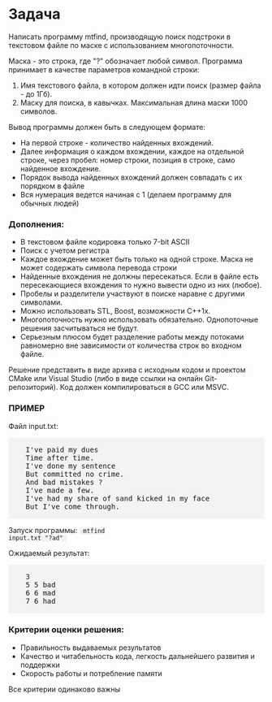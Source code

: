 Задача
======

Написать программу mtfind, производящую поиск подстроки в текстовом файле по маске
с использованием многопоточности.

Маска - это строка, где "?" обозначает любой символ.
Программа принимает в качестве параметров командной строки:

1. Имя текстового файла, в котором должен идти поиск (размер файла - до 1Гб).
2. Маску для поиска, в кавычках. Максимальная длина маски 1000 символов.

Вывод программы должен быть в следующем формате:

* На первой строке - количество найденных вхождений.
* Далее информация о каждом вхождении, каждое на отдельной строке, через
  пробел: номер строки, позиция в строке, само найденное вхождение.
* Порядок вывода найденных вхождений должен совпадать с их порядком в файле
* Вся нумерация ведется начиная с 1 (делаем программу для обычных людей)

### Дополнения:

* В текстовом файле кодировка только 7-bit ASCII
* Поиск с учетом регистра
* Каждое вхождение может быть только на одной строке. Маска не может содержать
  символа перевода строки
* Найденные вхождения не должны пересекаться. Если в файле есть
  пересекающиеся вхождения то нужно вывести одно из них (любое).
* Пробелы и разделители участвуют в поиске наравне с другими символами.
* Можно использовать STL, Boost, возможности С++1x.
* Многопоточность нужно использовать обязательно. Однопоточные решения
  засчитываться не будут.
* Серьезным плюсом будет разделение работы между потоками равномерно вне
  зависимости от количества строк во входном файле.

Решение представить в виде архива с исходным кодом и проектом CMake или Visual
Studio (либо в виде ссылки на онлайн Git-репозиторий). Код должен компилироваться в
GCC или MSVC.

### ПРИМЕР

Файл input.txt:

<pre style="background-color:#f3f3f3">

    I've paid my dues
    Time after time.
    I've done my sentence
    But committed no crime.
    And bad mistakes ?
    I've made a few.
    I've had my share of sand kicked in my face
    But I've come through.

</pre>

Запуск программы: <code style="background-color:#f3f3f3">&nbsp;mtfind input.txt "?ad"&nbsp;</code>

Ожидаемый результат:

<pre style="background-color:#f3f3f3">

    3
    5 5 bad
    6 6 mad
    7 6 had

</pre>

### Критерии оценки решения:

* Правильность выдаваемых результатов
* Качество и читабельность кода, легкость дальнейшего развития и поддержки
* Скорость работы и потребление памяти

Все критерии одинаково важны
